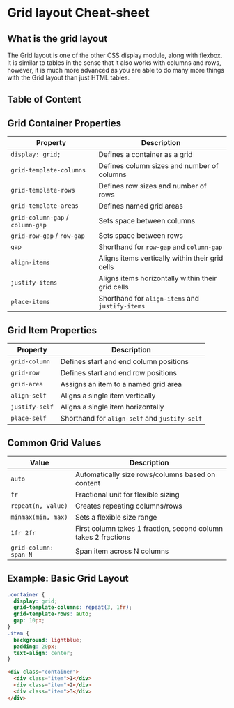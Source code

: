 # Grid layout Cheat-sheet

## What is the grid layout

The Grid layout is one of the other CSS display module, along with flexbox. It is similar to tables in the sense that it also works with columns and rows, however, it is much more advanced as you are able to do many more things with the Grid layout than just HTML tables.

## Table of Content

## Grid Container Properties

| Property | Description |
|----------|------------|
| `display: grid;` | Defines a container as a grid |
| `grid-template-columns` | Defines column sizes and number of columns |
| `grid-template-rows` | Defines row sizes and number of rows |
| `grid-template-areas` | Defines named grid areas |
| `grid-column-gap` / `column-gap` | Sets space between columns |
| `grid-row-gap` / `row-gap` | Sets space between rows |
| `gap` | Shorthand for `row-gap` and `column-gap` |
| `align-items` | Aligns items vertically within their grid cells |
| `justify-items` | Aligns items horizontally within their grid cells |
| `place-items` | Shorthand for `align-items` and `justify-items` |

## Grid Item Properties

| Property | Description |
|----------|------------|
| `grid-column` | Defines start and end column positions |
| `grid-row` | Defines start and end row positions |
| `grid-area` | Assigns an item to a named grid area |
| `align-self` | Aligns a single item vertically |
| `justify-self` | Aligns a single item horizontally |
| `place-self` | Shorthand for `align-self` and `justify-self` |

## Common Grid Values

| Value | Description |
|-------|------------|
| `auto` | Automatically size rows/columns based on content |
| `fr` | Fractional unit for flexible sizing |
| `repeat(n, value)` | Creates repeating columns/rows |
| `minmax(min, max)` | Sets a flexible size range |
| `1fr 2fr` | First column takes 1 fraction, second column takes 2 fractions |
| `grid-column: span N` | Span item across N columns |

## Example: Basic Grid Layout

```css
.container {
  display: grid;
  grid-template-columns: repeat(3, 1fr);
  grid-template-rows: auto;
  gap: 10px;
}
.item {
  background: lightblue;
  padding: 20px;
  text-align: center;
}
```

```html
<div class="container">
  <div class="item">1</div>
  <div class="item">2</div>
  <div class="item">3</div>
</div>
```
